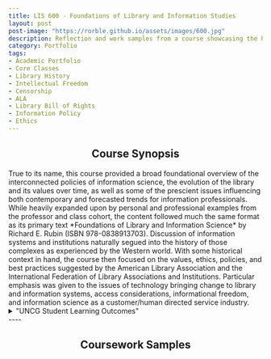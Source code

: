 ```yaml
---
title: LIS 600 - Foundations of Library and Information Studies
layout: post
post-image: "https://rorble.github.io/assets/images/600.jpg"
description: Reflection and work samples from a course showcasing the history, trends, and ethics of the library and information science professions.
category: Portfolio
tags:
- Academic Portfolio
- Core Classes
- Library History
- Intellectual Freedom
- Censorship
- ALA
- Library Bill of Rights
- Information Policy
- Ethics
---
```

<center><h2>Course Synopsis</h2></center>
True to its name, this course provided a broad foundational overview of the interconnected policies of information science, the evolution of the library and its values over time, as well as some of the prescient issues influencing both contemporary and forecasted trends for information professionals.  While heavily expanded upon by personal and professional examples from the professor and class cohort, the content followed much the same format as its primary text *Foundations of Library and Information Science* by Richard E. Rubin (ISBN 978-0838913703).  Discussion of information systems and institutions naturally segued into the history of those complexes as experienced by the Western world.  With some historical context in hand, the course then focused on the values, ethics, policies, and best practices suggested by the American Library Association and the International Federation of Library Associations and Institutions.  Particular emphasis was given to the issues of technology bringing change to library and information systems, access considerations, informational freedom, and information science as a customer/human directed service industry.
<details>
<summary>"UNCG Student Learning Outcomes"</summary>

* Analyze the concepts of ethics in relationship to information organizations (PLO’s 1,2,5,6)
* Evaluate the policies and trends, including legal issues, of information organizations (1,2,3,5,6)
* Analyze types of information organizations, professional jobs, and specializations (3,6,7)
* Examine the impact of multicultural and diverse populations on the profession (1,2,5)
* Analyze and apply basic research methods in LIS (2,3,4)

</details>
----
<center><h2>Coursework Samples</h2><center>
